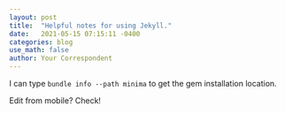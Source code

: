 ```yaml
---
layout: post
title:  "Helpful notes for using Jekyll."
date:   2021-05-15 07:15:11 -0400
categories: blog
use_math: false
author: Your Correspondent
---
```

I can type `bundle info --path minima` to get the gem installation location.

Edit from mobile? Check!

